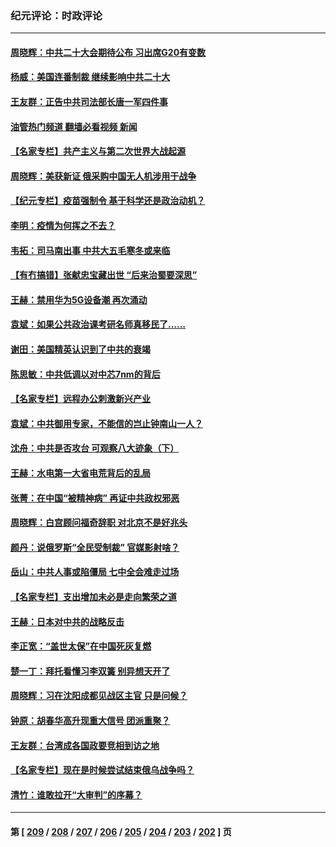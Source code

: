### 纪元评论：时政评论
---
#### [周晓辉：中共二十大会期待公布 习出席G20有变数](../../pages/nsc1025/n13810930.md?08270330) 
#### [杨威：美国连番制裁 继续影响中共二十大](../../pages/nsc1025/n13810387.md?08270330) 
#### [王友群：正告中共司法部长唐一军四件事](../../pages/nsc1025/n13810266.md?08270330) 
#### [油管热门频道 翻墙必看视频 新闻](ok?08270330)
#### [【名家专栏】共产主义与第二次世界大战起源](../../pages/nsc1025/n13809918.md?08270330) 
#### [周晓辉：美获新证 俄采购中国无人机涉用于战争](../../pages/nsc1025/n13810279.md?08270330) 
#### [【纪元专栏】疫苗强制令 基于科学还是政治动机？](../../pages/nsc1025/n13810227.md?08270330) 
#### [李明：疫情为何挥之不去？](../../pages/nsc1025/n13810084.md?08270330) 
#### [韦拓：司马南出事 中共大五毛寒冬或来临](../../pages/nsc1025/n13809452.md?08270330) 
#### [【有冇搞错】张献忠宝藏出世 “后来治蜀要深思”](../../pages/nsc1025/n13809381.md?08270330) 
#### [王赫：禁用华为5G设备潮 再次涌动](../../pages/nsc1025/n13809702.md?08270330) 
#### [袁斌：如果公共政治课考研名师真移民了……](../../pages/nsc1025/n13809660.md?08270330) 
#### [谢田：美国精英认识到了中共的衰竭](../../pages/nsc1025/n13809658.md?08270330) 
#### [陈思敏：中共低调以对中芯7nm的背后](../../pages/nsc1025/n13809340.md?08270330) 
#### [【名家专栏】远程办公刺激新兴产业](../../pages/nsc1025/n13809144.md?08270330) 
#### [袁斌：中共御用专家，不能信的岂止钟南山一人？](../../pages/nsc1025/n13808947.md?08270330) 
#### [沈舟：中共是否攻台 可观察八大迹象（下）](../../pages/nsc1025/n13808712.md?08270330) 
#### [王赫：水电第一大省电荒背后的乱局](../../pages/nsc1025/n13808545.md?08270330) 
#### [张菁：在中国“被精神病” 再证中共政权邪恶](../../pages/nsc1025/n13808632.md?08270330) 
#### [周晓辉：白宫顾问福奇辞职 对北京不是好兆头](../../pages/nsc1025/n13808685.md?08270330) 
#### [颜丹：说俄罗斯“全民受制裁” 官媒影射啥？](../../pages/nsc1025/n13808667.md?08270330) 
#### [岳山：中共人事或陷僵局 七中全会难走过场](../../pages/nsc1025/n13808465.md?08270330) 
#### [【名家专栏】支出增加未必是走向繁荣之道](../../pages/nsc1025/n13808441.md?08270330) 
#### [王赫：日本对中共的战略反击](../../pages/nsc1025/n13808207.md?08270330) 
#### [李正宽：“盖世太保”在中国死灰复燃](../../pages/nsc1025/n13808033.md?08270330) 
#### [楚一丁：拜托看懂习李双簧 别异想天开了](../../pages/nsc1025/n13808170.md?08270330) 
#### [周晓辉：习在沈阳成都见战区主官 只是问候？](../../pages/nsc1025/n13808047.md?08270330) 
#### [钟原：胡春华高升现重大信号 团派重聚？](../../pages/nsc1025/n13807992.md?08270330) 
#### [王友群：台湾成各国政要竞相到访之地](../../pages/nsc1025/n13807989.md?08270330) 
#### [【名家专栏】现在是时候尝试结束俄乌战争吗？](../../pages/nsc1025/n13807723.md?08270330) 
#### [清竹：谁敢拉开“大审判”的序幕？](../../pages/nsc1025/n13807508.md?08270330) 

---
#### 第 [ [209](./209.md?08270330) / [208](./208.md?08270330) / [207](./207.md?08270330) / [206](./206.md?08270330) / [205](./205.md?08270330) / [204](./204.md?08270330) / [203](./203.md?08270330) / [202](./202.md?08270330) ] 页
